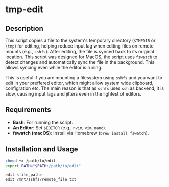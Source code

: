 # tmp-edit

## Description

This script copies a file to the system's temporary directory (`$TMPDIR` or `\tmp`) for editing, helping reduce input lag when editing files on remote mounts (e.g., `sshfs`). After editing, the file is synced back to its original location. This script was designed for MacOS, the script uses `fswatch` to detect changes and automatically sync the file in the background. This allows syncing even while the editor is runing.

This is useful if you are mounting a filesystem using `sshfs` and you want to edit in your preffered editor, which might allow system wide clipboard, configration etc. The main reason is that as `sshfs` uses `ssh` as backend, it is slow, causing input lags and jitters even in the lightest of editors.

## Requirements

- **Bash**: For running the script.
- **An Editor**: Set `$EDITOR` (e.g., `nvim`, `vim`, `nano`).
- **fswatch (macOS)**: Install via Homebrew (`brew install fswatch`).

## Installation and Usage

```bash
chmod +x /path/to/edit
export PATH="$PATH:/path/to/edit"

edit <file_path> 
edit /mnt/sshfs/remote_file.txt
```
